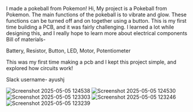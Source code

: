I made a pokeball from Pokemon! 
Hi, My project is a Pokeball from Pokemon. The main functions of the pokeball is to vibrate and glow. These functions can be turned off and on together using a button. 
This is my first time building a PCB, and it was fairly challenging. I learned a lot while designing this, and I really hope to learn more about electrical components
Bill of materials-

Battery,
Resistor,
Button,
LED,
Motor,
Potentiometer

This was my first time making a pcb and I kept this project simple, and explored how circuits work!

Slack username- ayushj

![Screenshot 2025-05-05 124538](https://github.com/user-attachments/assets/6ab68cf9-668a-4329-94b3-1fc2417682cd)
![Screenshot 2025-05-05 124530](https://github.com/user-attachments/assets/f85e7c06-ba17-4745-9368-bd9e4385ebad)
![Screenshot 2025-05-05 123303](https://github.com/user-attachments/assets/1b907956-199f-4dc4-a6fb-77eddd88c080)
![Screenshot 2025-05-05 123246](https://github.com/user-attachments/assets/0db8951b-3a1a-462d-9847-ddb46feb7040)
![Screenshot 2025-05-05 123239](https://github.com/user-attachments/assets/da5c25ab-9e3c-4157-975f-7d78687d934f)


